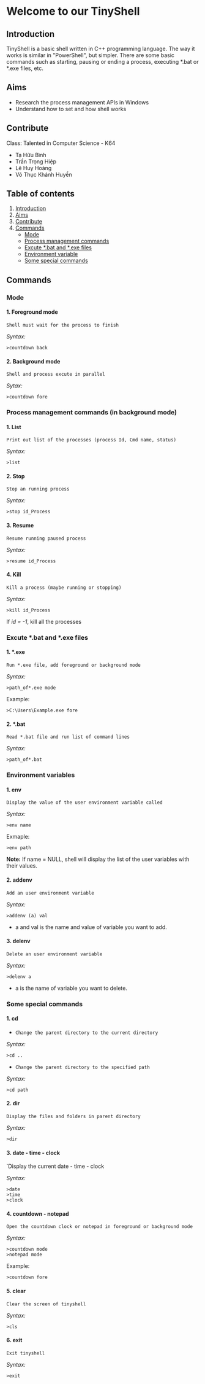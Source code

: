# Welcome to our TinyShell

## Introduction
TinyShell is a basic shell written in C++ programming language. The way it works is similar in "PowerShell", but simpler. There are some basic commands such as starting, pausing or ending a process, executing *.bat or *.exe files, etc.

## Aims
+ Research the process management APIs in Windows
+ Understand how to set and how shell works

## Contribute
Class: Talented in Computer Science - K64
+ Tạ Hữu Bình
+ Trần Trọng Hiệp
+ Lê Huy Hoàng
+ Võ Thục Khánh Huyền

## Table of contents
1. [Introduction](#Introduction)
2. [Aims](#Aims)
3. [Contribute](#Contribute)
4. [Commands](#Commands)
    + [Mode](#Mode)
    + [Process management commands](#Process-management-commands-in-background-mode)
    + [Excute *.bat and *.exe files](#Excute-bat-and-exe-files)
    + [Environment variable](#Environment-variables)
    + [Some special commands](#Some-special-commands)

## Commands

### Mode
#### 1. Foreground mode
`Shell must wait for the process to finish`

*Syntax:*
``` 
>countdown back
```
#### 2. Background mode
`Shell and process excute in parallel`

*Sytax:*
``` 
>countdown fore
```

### Process management commands (in background mode) 

#### 1. List
`Print out list of the processes (process Id, Cmd name, status)`

*Syntax:*
```
>list
```
#### 2. Stop
`Stop an running process`

*Syntax:*
```
>stop id_Process
```
#### 3. Resume
`Resume running paused process`

*Syntax:*
```
>resume id_Process
```

#### 4. Kill
`Kill a process (maybe running or stopping)`

*Syntax:*
``` 
>kill id_Process
```
If *id = -1*, kill all the processes
### Excute *.bat and *.exe files

#### 1. *.exe
`Run *.exe file, add foreground or background mode`

*Syntax:*
```
>path_of*.exe mode
```
Example:
```
>C:\Users\Example.exe fore
```
#### 2. *.bat
`Read *.bat file and run list of command lines`

*Syntax:*
```
>path_of*.bat
```
### Environment variables

#### 1. env 
`Display the value of the user environment variable called`

*Syntax:*
```
>env name
```
Exmaple:
```
>env path
```
**Note:** If name = NULL, shell will display the list of the user variables with their values.

#### 2. addenv
`Add an user environment variable`

*Syntax:*
```
>addenv (a) val
```
+ a and val is the name and value of variable you want to add.

#### 3. delenv
`Delete an user environment variable`

*Syntax:*
```
>delenv a
```
+ a is the name of variable you want to delete.

### Some special commands

#### 1. cd
+ `Change the parent directory to the current directory`

*Syntax:*
```
>cd ..
```
+ `Change the parent directory to the specified path`

*Syntax:*
```
>cd path
```
#### 2. dir
`Display the files and folders in parent directory`

*Syntax:*
```
>dir
```
#### 3. date - time - clock
`Display the current date - time - clock

*Syntax:*
```
>date
>time
>clock
```

#### 4. countdown - notepad
`Open the countdown clock or notepad in foreground or background mode`

*Syntax:*
```
>countdown mode
>notepad mode
```
Example:
```
>countdown fore
```
#### 5. clear
`Clear the screen of tinyshell`

*Syntax:*
```
>cls
```

#### 6. exit
`Exit tinyshell`

*Syntax:*
```
>exit
```
## 

